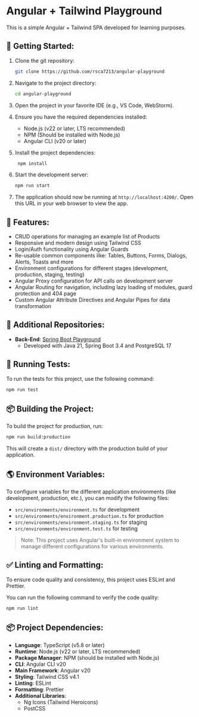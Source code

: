 # Angular + Tailwind Playground

This is a simple Angular + Tailwind SPA developed for learning purposes.

## 🚀 Getting Started:

1. Clone the git repository:

   ```bash
   git clone https://github.com/rsca7213/angular-playground

   ```

2. Navigate to the project directory:

   ```bash
   cd angular-playground
   ```

3. Open the project in your favorite IDE (e.g., VS Code, WebStorm).

4. Ensure you have the required dependencies installed:
   - Node.js (v22 or later, LTS recommended)
   - NPM (Should be installed with Node.js)
   - Angular CLI (v20 or later)
5. Install the project dependencies:
   ```bash
    npm install
   ```
6. Start the development server:

   ```bash
   npm run start
   ```

7. The application should now be running at `http://localhost:4200/`. Open this URL in your web browser to view the app.

## 🛫 Features:

- CRUD operations for managing an example list of Products
- Responsive and modern design using Tailwind CSS
- Login/Auth functionality using Angular Guards
- Re-usable common components like: Tables, Buttons, Forms, Dialogs, Alerts, Toasts and more
- Environment configurations for different stages (development, production, staging, testing)
- Angular Proxy configuration for API calls on development server
- Angular Routing for navigation, including lazy loading of modules, guard protection and 404 page
- Custom Angular Attribute Directives and Angular Pipes for data transformation

## 🛜 Additional Repositories:

- **Back-End**: [Spring Boot Playground](https://github.com/rsca7213/spring-boot-playground)
  - Developed with Java 21, Spring Boot 3.4 and PostgreSQL 17

## 🧪 Running Tests:

To run the tests for this project, use the following command:

```bash
npm run test
```

## 📦 Building the Project:

To build the project for production, run:

```bash
npm run build:production
```

This will create a `dist/` directory with the production build of your application.

## 🌎 Environment Variables:

To configure variables for the different application environments (like development, production, etc.), you can
modify the following files:

- `src/environments/environment.ts` for development
- `src/environments/environment.production.ts` for production
- `src/environments/environment.staging.ts` for staging
- `src/environments/environment.test.ts` for testing

> Note: This project uses Angular's built-in environment system to manage different configurations for various environments.

## ✅ Linting and Formatting:

To ensure code quality and consistency, this project uses ESLint and Prettier.

You can run the following command to verify the code quality:

```bash
npm run lint
```

## 📦 Project Dependencies:

- **Language**: TypeScript (v5.8 or later)
- **Runtime**: Node.js (v22 or later, LTS recommended)
- **Package Manager**: NPM (should be installed with Node.js)
- **CLI**: Angular CLI v20
- **Main Framework**: Angular v20
- **Styling**: Tailwind CSS v4.1
- **Linting**: ESLint
- **Formatting**: Prettier
- **Additional Libraries**:
  - Ng Icons (Tailwind Heroicons)
  - PostCSS
